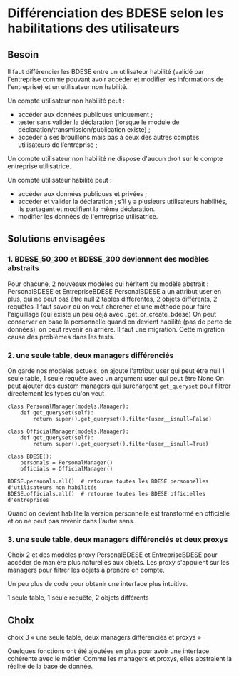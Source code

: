 # Différenciation des BDESE selon les habilitations des utilisateurs

## Besoin

Il faut différencier les BDESE entre un utilisateur habilité (validé par l'entreprise comme pouvant avoir accéder et modifier les informations de l'entreprise) et un utilisateur non habilité.

Un compte utilisateur non habilité peut :
 - accéder aux données publiques uniquement ;
 - tester sans valider la déclaration (lorsque le module de déclaration/transmission/publication existe) ;
 - accéder à ses brouillons mais pas à ceux des autres comptes utilisateurs de l’entreprise ;

Un compte utilisateur non habilité ne dispose d'aucun droit sur le compte entreprise utilisatrice.

Un compte utilisateur habilité peut :
 - accéder aux données publiques et privées ;
 - accéder et valider la déclaration ; s'il y a plusieurs utilisateurs habilités, ils partagent et modifient la même déclaration.
 - modifier les données de l'entreprise utilisatrice.

## Solutions envisagées


### 1. BDESE_50_300 et BDESE_300 deviennent des modèles abstraits

Pour chacune, 2 nouveaux modèles qui héritent du modèle abstrait : PersonalBDESE et EntrepriseBDESE
PersonalBDESE a un attribut user en plus, qui ne peut pas être null
2 tables différentes, 2 objets différents, 2 requêtes
Il faut savoir où on veut chercher et une méthode pour faire l'aiguillage (qui existe un peu déjà avec _get_or_create_bdese)
On peut conserver en base la personnelle quand on devient habilité (pas de perte de données), on peut revenir en arrière.
Il faut une migration.
Cette migration cause des problèmes dans les tests.

### 2. une seule table, deux managers différenciés

On garde nos modèles actuels, on ajoute l'attribut user qui peut être null
1 seule table, 1 seule requête avec un argument user qui peut être None
On peut ajouter des custom managers qui surchargent `get_queryset` pour filtrer directement les types qu'on veut
```
class PersonalManager(models.Manager):
    def get_queryset(self):
        return super().get_queryset().filter(user__isnull=False)

class OfficialManager(models.Manager):
    def get_queryset(self):
        return super().get_queryset().filter(user__isnull=True)

class BDESE():
    personals = PersonalManager()
    officials = OfficialManager()

BDESE.personals.all()  # retourne toutes les BDESE personnelles d'utilisateurs non habilités
BDESE.officials.all()  # retourne toutes les BDESE officielles d'entreprises
```
Quand on devient habilité la version personnelle est transformé en officielle et on ne peut pas revenir dans l'autre sens.

### 3. une seule table, deux managers différenciés et deux proxys

Choix 2 et des modèles proxy PersonalBDESE et EntrepriseBDESE pour accéder de manière plus naturelles aux objets. Les proxy s'appuient sur les managers pour filtrer les objets à prendre en compte.

Un peu plus de code pour obtenir une interface plus intuitive.

1 seule table, 1 seule requête, 2 objets différents


## Choix

choix 3 « une seule table, deux managers différenciés et proxys »

Quelques fonctions ont été ajoutées en plus pour avoir une interface cohérente avec le métier. Comme les managers et proxys, elles abstraient la réalité de la base de donnée.
